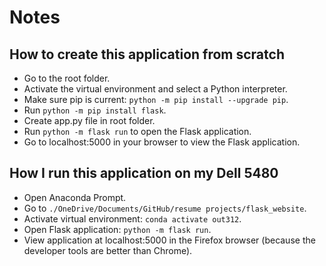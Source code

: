 # Notes

## How to create this application from scratch

- Go to the root folder.
- Activate the virtual environment and select a Python interpreter.
- Make sure pip is current: `python -m pip install --upgrade pip`.
- Run `python -m pip install flask`.
- Create app.py file in root folder.
- Run `python -m flask run` to open the Flask application.
- Go to localhost:5000 in your browser to view the Flask application.

## How I run this application on my Dell 5480

- Open Anaconda Prompt.
- Go to `./OneDrive/Documents/GitHub/resume projects/flask_website`.
- Activate virtual environment: `conda activate out312`.
- Open Flask application: `python -m flask run`.
- View application at localhost:5000 in the Firefox browser (because the developer tools are better than Chrome).

